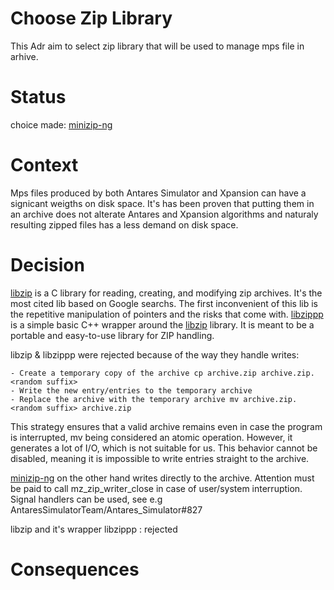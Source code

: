 Choose Zip Library 
===
This Adr aim to select zip library that will be used to manage mps file in arhive.

Status
=== 
choice made: [minizip-ng](https://github.com/zlib-ng/minizip-ng)

Context
===
Mps files produced by both Antares Simulator and Xpansion can have a signicant weigths on disk space. It's has been proven that putting them in an archive does not alterate Antares and Xpansion algorithms and naturaly resulting zipped files has a less demand on disk space.

Decision
===

[libzip](https://libzip.org/) is a C library for reading, creating, and modifying zip archives. It's the most cited lib based on Google searchs. The first inconvenient of this lib is the repetitive manipulation of pointers and the risks that come with. 
[libzippp](https://github.com/ctabin/libzippp) is a simple basic C++ wrapper around the [libzip](https://libzip.org/) library. It is meant to be a portable and easy-to-use library for ZIP handling.


libzip & libzippp were rejected because of the way they handle writes:

    - Create a temporary copy of the archive cp archive.zip archive.zip.<random suffix>
    - Write the new entry/entries to the temporary archive
    - Replace the archive with the temporary archive mv archive.zip.<random suffix> archive.zip

This strategy ensures that a valid archive remains even in case the program is interrupted, mv being considered an atomic operation. However, it generates a lot of I/O, which is not suitable for us. This behavior cannot be disabled, meaning it is impossible to write entries straight to the archive.

[minizip-ng](https://github.com/zlib-ng/minizip-ng) on the other hand writes directly to the archive. Attention must be paid to call mz_zip_writer_close in case of user/system interruption. Signal handlers can be used, see e.g AntaresSimulatorTeam/Antares_Simulator#827

libzip and it's wrapper libzippp : rejected

Consequences 
===